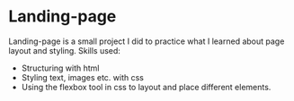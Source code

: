 # Landing-page
Landing-page is a small project I did to practice what I
learned about page layout and styling.
Skills used:
- Structuring with html
- Styling text, images etc. with css
- Using the flexbox tool in css to layout and place different elements.

